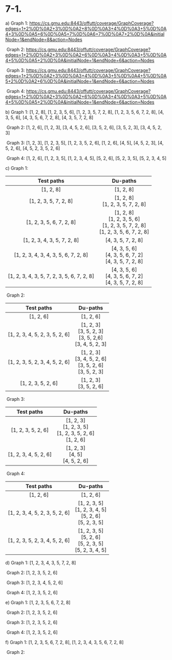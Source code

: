 # 7-1.

a) Graph 1: https://cs.gmu.edu:8443/offutt/coverage/GraphCoverage?edges=1+2%0D%0A2+3%0D%0A2+8%0D%0A3+4%0D%0A3+5%0D%0A4+3%0D%0A5+6%0D%0A5+7%0D%0A6+7%0D%0A7+2%0D%0A&initialNode=1&endNode=8&action=Nodes

​	Graph 2: https://cs.gmu.edu:8443/offutt/coverage/GraphCoverage?edges=1+2%0D%0A2+3%0D%0A2+6%0D%0A3+4%0D%0A3+5%0D%0A4+5%0D%0A5+2%0D%0A&initialNode=1&endNode=6&action=Nodes

​	Graph 3: https://cs.gmu.edu:8443/offutt/coverage/GraphCoverage?edges=1+2%0D%0A2+3%0D%0A3+4%0D%0A3+5%0D%0A4+5%0D%0A5+2%0D%0A2+6%0D%0A&initialNode=1&endNode=6&action=Nodes

​	Graph 4: https://cs.gmu.edu:8443/offutt/coverage/GraphCoverage?edges=1+2%0D%0A2+3%0D%0A2+6%0D%0A3+4%0D%0A3+5%0D%0A4+5%0D%0A5+2%0D%0A&initialNode=1&endNode=6&action=Nodes

b) Graph 1: [1, 2, 8], [1, 2, 3, 5, 6], [1, 2, 3, 5, 7, 2, 8], [1, 2, 3, 5, 6, 7, 2, 8], [4, 3, 5, 6], [4, 3, 5, 6, 7, 2, 8], [4, 3, 5, 7, 2, 8]

​	Graph 2: [1, 2, 6], [1, 2, 3], [3, 4, 5, 2, 6], [3, 5, 2, 6], [3, 5, 2, 3], [3, 4, 5, 2, 3]

​	Graph 3: [1, 2, 3], [1, 2, 3, 5], [1, 2, 3, 5, 2, 6], [1, 2, 6], [4, 5], [4, 5, 2, 3], [4, 5, 2, 6], [4, 5, 2, 3, 5, 2, 6]

​	Graph 4: [1, 2, 6], [1, 2, 3, 5], [1, 2, 3, 4, 5], [5, 2, 6], [5, 2, 3, 5], [5, 2, 3, 4, 5]

c) Graph 1:

|                 Test paths                 |                           Du-paths                           |
| :----------------------------------------: | :----------------------------------------------------------: |
|                 [1, 2, 8]                  |                          [1, 2, 8]                           |
|           [1, 2, 3, 5, 7, 2, 8]            |             [1, 2, 8]<br />[1, 2, 3, 5, 7, 2, 8]             |
|          [1, 2, 3, 5, 6, 7, 2, 8]          | [1, 2, 8]<br />[1, 2, 3, 5, 6]<br />[1, 2, 3, 5, 7, 2, 8]<br />[1, 2, 3, 5, 6, 7, 2, 8] |
|        [1, 2, 3, 4, 3, 5, 7, 2, 8]         |                      [4, 3, 5, 7, 2, 8]                      |
|    [1, 2, 3, 4, 3, 4, 3, 5, 6, 7, 2, 8]    | [4, 3, 5, 6]<br />[4, 3, 5, 6, 7, 2]<br />[4, 3, 5, 7, 2, 8] |
| [1, 2, 3, 4, 3, 5, 7, 2, 3, 5, 6, 7, 2, 8] | [4, 3, 5, 6]<br />[4, 3, 5, 6, 7, 2]<br />[4, 3, 5, 7, 2, 8] |

​	Graph 2:

|           Test paths           |                           Du-paths                           |
| :----------------------------: | :----------------------------------------------------------: |
|           [1, 2, 6]            |                          [1, 2, 6]                           |
| [1, 2, 3, 4, 5, 2, 3, 5, 2, 6] | [1, 2, 3]<br />[3, 5, 2, 3]<br />[3, 5, 2,6]<br />[3, 4, 5, 2, 3] |
| [1, 2, 3, 5, 2, 3, 4, 5, 2, 6] | [1, 2, 3]<br />[3, 4, 5, 2, 6]<br />[3, 5, 2, 6]<br />[3, 5, 2, 3] |
|       [1, 2, 3, 5, 2, 6]       |                 [1, 2, 3]<br />[3, 5, 2, 6]                  |

​	Graph 3:

|      Test paths       |                           Du-paths                           |
| :-------------------: | :----------------------------------------------------------: |
|  [1, 2, 3, 5, 2, 6]   | [1, 2, 3]<br />[1, 2, 3, 5]<br />[1, 2, 3, 5, 2, 6]<br />[1, 2, 6] |
| [1, 2, 3, 4, 5, 2, 6] |           [1, 2, 3]<br />[4, 5]<br />[4, 5, 2, 6]            |

​	Graph 4:

|           Test paths           |                           Du-paths                           |
| :----------------------------: | :----------------------------------------------------------: |
|           [1, 2, 6]            |                          [1, 2, 6]                           |
| [1, 2, 3, 4, 5, 2, 3, 5, 2, 6] | [1, 2, 3, 5]<br />[1, 2, 3, 4, 5]<br />[5, 2, 6]<br />[5, 2, 3, 5] |
| [1, 2, 3, 5, 2, 3, 4, 5, 2, 6] | [1, 2, 3, 5]<br />[5, 2, 6]<br />[5, 2, 3, 5]<br />[5, 2, 3, 4, 5] |

d) Graph 1: [1, 2, 3, 4, 3, 5, 7, 2, 8]

​	Graph 2: [1, 2, 3, 5, 2, 6]

​	Graph 3: [1, 2, 3, 4, 5, 2, 6]

​	Graph 4: [1, 2, 3, 5, 2, 6]

e) Graph 1: [1, 2, 3, 5, 6, 7, 2, 8]

​	Graph 2: [1, 2, 3, 5, 2, 6]

​	Graph 3: [1, 2, 3, 5, 2, 6]

​	Graph 4: [1, 2, 3, 5, 2, 6]

f) Graph 1: [1, 2, 3, 5, 6, 7, 2, 8], [1, 2, 3, 4, 3, 5, 6, 7, 2, 8]

​	Graph 2: 
